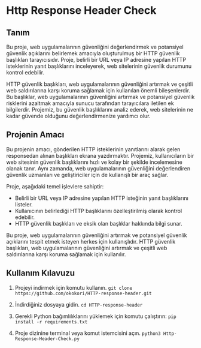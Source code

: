 # Http Response Header Check 

## Tanım 
Bu proje, web uygulamalarının güvenliğini değerlendirmek ve potansiyel güvenlik açıklarını belirlemek amacıyla oluşturulmuş bir HTTP güvenlik başlıkları tarayıcısıdır. Proje, belirli bir URL veya IP adresine yapılan HTTP isteklerinin yanıt başlıklarını inceleyerek, web sitelerinin güvenlik durumunu kontrol edebilir.

HTTP güvenlik başlıkları, web uygulamalarının güvenliğini artırmak ve çeşitli web saldırılarına karşı koruma sağlamak için kullanılan önemli bileşenlerdir. Bu başlıklar, web uygulamalarının güvenliğini artırmak ve potansiyel güvenlik risklerini azaltmak amacıyla sunucu tarafından tarayıcılara iletilen ek bilgilerdir. Projemiz, bu güvenlik başlıklarını analiz ederek, web sitelerinin ne kadar güvende olduğunu değerlendirmenize yardımcı olur.

## Projenin Amacı

Bu projenin amacı, gönderilen HTTP isteklerinin yanıtlarını alarak gelen responsedan alınan başlıkları ekrana yazdırmaktır. Projemiz, kullanıcıların bir web sitesinin güvenlik başlıklarını hızlı ve kolay bir şekilde incelemesine olanak tanır. Aynı zamanda, web uygulamalarının güvenliğini değerlendiren güvenlik uzmanları ve geliştiriciler için de kullanışlı bir araç sağlar.

Proje, aşağıdaki temel işlevlere sahiptir:
- Belirli bir URL veya IP adresine yapılan HTTP isteğinin yanıt başlıklarını listeler.
- Kullanıcının belirlediği HTTP başlıklarını özelleştirilmiş olarak kontrol edebilir.
- HTTP güvenlik başlıkları ve eksik olan başlıklar hakkında bilgi sunar.

Bu proje, web uygulamalarının güvenliğini artırmak ve potansiyel güvenlik açıklarını tespit etmek isteyen herkes için kullanışlıdır. HTTP güvenlik başlıkları, web uygulamalarının güvenliğini artırmak ve çeşitli web saldırılarına karşı koruma sağlamak için kullanılır.

## Kullanım Kılavuzu

1. Projeyi indirmek için komutu kullanın. `git clone https://github.com/okokori/HTTP-response-header.git`

2. İndirdiğiniz dosyaya gidin. `cd HTTP-response-header`

3. Gerekli Python bağımlılıklarını yüklemek için komutu çalıştırın: `pip install -r requirements.txt`

4. Proje dizinine terminal veya komut istemcisini açın. `python3 Http-Response-Header-Check.py`
